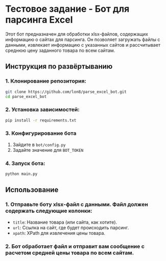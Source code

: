 # Тестовое задание - Бот для парсинга Excel
Этот бот предназначен для обработки xlsx-файлов, содержащих информацию о сайтах для парсинга. Он позволяет загружать файлы с данными, извлекает информацию с указанных сайтов и рассчитывает среднюю цену заданного товара по всем сайтам.

## Инструкция по развёртыванию

### 1. Клонирование репозитория:

```bash
git clone https://github.com/lon8/parse_excel_bot.git
cd parse_excel_bot
```

### 2. Установка зависимостей:

```bash
pip install -r requirements.txt
```

### 3. Конфигурирование бота
1. Зайдите в `bot/config.py`
2. Задайте значение для `BOT_TOKEN`

### 4. Запуск бота:

```bash
python main.py
```

## Использование
### 1. Отправьте боту xlsx-файл с данными. Файл должен содержать следующие колонки:
- `title`: Название товара (или сайта, как хотите).
- `url`: Ссылка на сайт, где будет происходить парсинг.
- `xpath`: XPath для извлечения цены товара.
### 2. Бот обработает файл и отправит вам сообщение с расчетом средней цены товара по всем сайтам.
